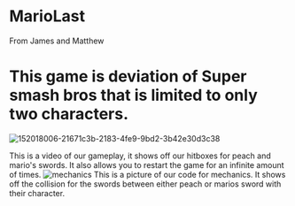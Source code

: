 # MarioLast
From James and Matthew 
# This game is  deviation of Super smash bros that is limited to only two characters.
![152018006-21671c3b-2183-4fe9-9bd2-3b42e30d3c38](https://user-images.githubusercontent.com/89215863/152471829-356dfa9a-d07e-4dc2-be1d-ba67ab7faad5.gif)

This is a video of our gameplay, it shows off our hitboxes for peach and mario's swords. It also allows you to restart the game for an infinite amount of times.
![mechanics](https://user-images.githubusercontent.com/89215863/152019303-a7d722cb-8217-4fb4-811f-ee985ed99789.PNG)
This is a picture of our code for mechanics. It shows off the collision for the swords between either peach or marios sword with their character. 

